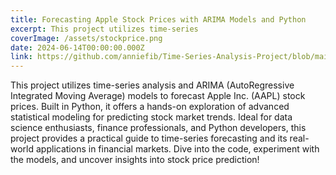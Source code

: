 ```yaml
---
title: Forecasting Apple Stock Prices with ARIMA Models and Python
excerpt: This project utilizes time-series
coverImage: /assets/stockprice.png
date: 2024-06-14T00:00:00.000Z
link: https://github.com/anniefib/Time-Series-Analysis-Project/blob/main/ARIMA%20Forecasting%20Apple%20Stock%20Prices.ipynb
---
```

This project utilizes time-series analysis and ARIMA (AutoRegressive Integrated Moving Average) models to forecast Apple Inc. (AAPL) stock prices. Built in Python, it offers a hands-on exploration of advanced statistical modeling for predicting stock market trends. Ideal for data science enthusiasts, finance professionals, and Python developers, this project provides a practical guide to time-series forecasting and its real-world applications in financial markets. Dive into the code, experiment with the models, and uncover insights into stock price prediction!